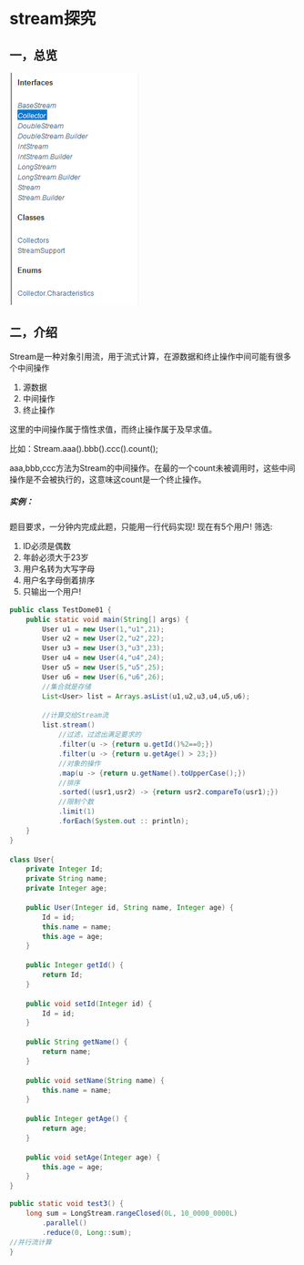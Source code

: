 # stream探究

## 一，总览

![img](stream总览.png)

## 二，介绍

Stream是一种对象引用流，用于流式计算，在源数据和终止操作中间可能有很多个中间操作

1. 源数据
2. 中间操作
3. 终止操作

这里的中间操作属于惰性求值，而终止操作属于及早求值。

比如：Stream.aaa().bbb().ccc().count();

aaa,bbb,ccc方法为Stream的中间操作。在最的一个count未被调用时，这些中间操作是不会被执行的，这意味这count是一个终止操作。

##### 实例：

题目要求，一分钟内完成此题，只能用一行代码实现!
现在有5个用户! 筛选:

1. ID必须是偶数
2. 年龄必须大于23岁
3. 用户名转为大写字母
4. 用户名字母倒着排序
5. 只输出一个用户!

~~~java
public class TestDome01 {
    public static void main(String[] args) {
        User u1 = new User(1,"u1",21);
        User u2 = new User(2,"u2",22);
        User u3 = new User(3,"u3",23);
        User u4 = new User(4,"u4",24);
        User u5 = new User(5,"u5",25);
        User u6 = new User(6,"u6",26);
        //集合就是存储
        List<User> list = Arrays.asList(u1,u2,u3,u4,u5,u6);

        //计算交给Stream流
        list.stream()
            //过滤，过滤出满足要求的
            .filter(u -> {return u.getId()%2==0;})
            .filter(u -> {return u.getAge() > 23;})
            //对象的操作
            .map(u -> {return u.getName().toUpperCase();})
            //排序
            .sorted((usr1,usr2) -> {return usr2.compareTo(usr1);})
            //限制个数
            .limit(1)
            .forEach(System.out :: println);
    }
}

class User{
    private Integer Id;
    private String name;
    private Integer age;

    public User(Integer id, String name, Integer age) {
        Id = id;
        this.name = name;
        this.age = age;
    }

    public Integer getId() {
        return Id;
    }

    public void setId(Integer id) {
        Id = id;
    }

    public String getName() {
        return name;
    }

    public void setName(String name) {
        this.name = name;
    }

    public Integer getAge() {
        return age;
    }

    public void setAge(Integer age) {
        this.age = age;
    }
}
~~~

~~~java
public static void test3() {
    long sum = LongStream.rangeClosed(0L, 10_0000_0000L)
        .parallel()
        .reduce(0, Long::sum);
//并行流计算
}
~~~

